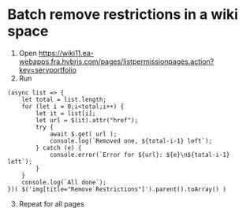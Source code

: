 # Batch remove restrictions in a wiki space

1. Open https://wiki11.ea-webapps.fra.hybris.com/pages/listpermissionpages.action?key=servportfolio
2. Run

```
(async list => {
    let total = list.length;
    for (let i = 0;i<total;i++) {
        let it = list[i];
        let url = $(it).attr("href");
        try {
            await $.get( url );
            console.log(`Removed one, ${total-i-1} left`);
        } catch (e) {
            console.error(`Error for ${url}: ${e}\n${total-i-1} left`);
        }
    }
    console.log(`All done`);
})( $('img[title="Remove Restrictions"]').parent().toArray() )
```
3. Repeat for all pages
